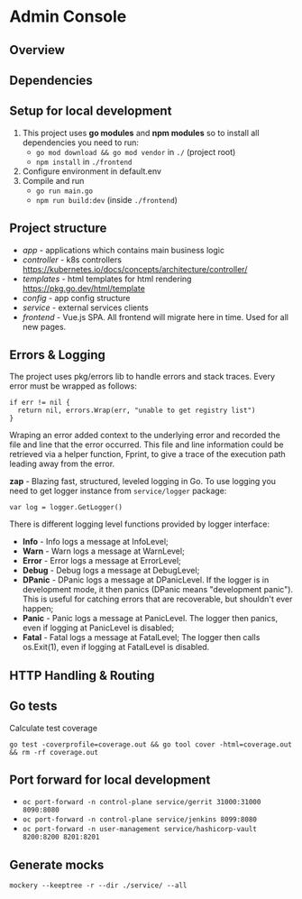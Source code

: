 # Admin Console

## Overview
## Dependencies

## Setup for local development
1. This project uses **go modules** and **npm modules** so to install all dependencies you need to run:
   - `go mod download && go mod vendor` in `./` (project root)
   - `npm install` in `./frontend`
2. Configure environment in default.env
3. Compile and run
    - `go run main.go`
    - `npm run build:dev` (inside `./frontend`)

## Project structure
- *app* - applications which contains main business logic
- *controller* - k8s controllers https://kubernetes.io/docs/concepts/architecture/controller/
- *templates* - html templates for html rendering https://pkg.go.dev/html/template
- *config* - app config structure
- *service* - external services clients
- *frontend* - Vue.js SPA. All frontend will migrate here in time. Used for all new pages.

## Errors & Logging
The project uses pkg/errors lib to handle errors and stack traces. Every error must be wrapped as follows:
```
if err != nil {
  return nil, errors.Wrap(err, "unable to get registry list")
}
```
Wraping an error added context to the underlying error and recorded the file and 
line that the error occurred. This file and line information could be retrieved via a 
helper function, Fprint, to give a trace of the execution path leading away from the error.

**zap** - Blazing fast, structured, leveled logging in Go.
To use logging you need to get logger instance from `service/logger` package:
```
var log = logger.GetLogger()
```
There is different logging level functions provided by logger interface:
- **Info** - Info logs a message at InfoLevel;
- **Warn** - Warn logs a message at WarnLevel;
- **Error** - Error logs a message at ErrorLevel;
- **Debug** - Debug logs a message at DebugLevel;
- **DPanic** - DPanic logs a message at DPanicLevel. If the logger is in development mode, it then panics 
(DPanic means "development panic"). This is useful for catching errors that are recoverable, but shouldn't ever happen;
- **Panic** - Panic logs a message at PanicLevel. The logger then panics, even if logging at PanicLevel is disabled;
- **Fatal** - Fatal logs a message at FatalLevel; The logger then calls os.Exit(1), 
even if logging at FatalLevel is disabled.

## HTTP Handling & Routing

## Go tests
Calculate test coverage
```
go test -coverprofile=coverage.out && go tool cover -html=coverage.out && rm -rf coverage.out
```


## Port forward for local development

- `oc port-forward -n control-plane service/gerrit 31000:31000 8090:8080`
- `oc port-forward -n control-plane service/jenkins 8099:8080`
- `oc port-forward -n user-management service/hashicorp-vault 8200:8200 8201:8201`

## Generate mocks

`mockery --keeptree -r --dir ./service/ --all`
